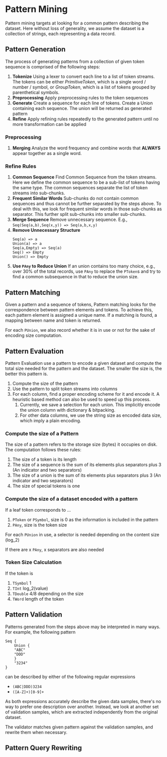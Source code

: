 # Pattern Mining

Pattern mining targets at looking for a common pattern describing the dataset. Here without loss of generality, we assume the dataset is a collection of strings, each representing a data record.

## Pattern Generation
The process of generating patterns from a collection of given token sequence is comprised of the following steps:

1. **Tokenize** Using a lexer to convert each line to a list of token streams. The tokens can be either *PrimitiveToken*, which is a single word / number / symbol, or *GroupToken*, which is a list of tokens grouped by parenthetical symbols.
2. **Preprocessing** Apply preprocessing rules to the token sequences
3. **Generate** Create a sequence for each line of tokens. Create a Union containing each sequence. The union will be returned as generated pattern
4. **Refine** Apply refining rules repeatedly to the generated pattern until no more transformation can be applied
### Preprocessing
1. **Merging** Analyze the word frequency and combine words that **ALWAYS** appear together as a single word.
### Refine Rules

1. **Common Sequence** Find Common Sequence from the token streams. Here we define the common sequence to be a sub-list of tokens having the same type. The common sequences separate the list of token streams into sub-chunks.
2. **Frequent Similar Words** Sub-chunks do not contain common sequences and thus cannot be further separated by the steps above. To deal with this, we look for frequent similar words in those sub-chunks as separator. This further split sub-chunks into smaller sub-chunks.
3. **Merge Sequence** Remove unnecessary sequence. E.g., `Seq(Seq(a,b),Seq(x,y)) => Seq(a,b,x,y)`
4. **Remove Unnecessary Structure** 
   ~~~~
   Seq(a) => a
   Union(a) => a
   Seq(a,Empty) => Seq(a)
   Seq() => Empty
   Union() => Empty
   ~~~~
5. **Use `PAny` to Reduce Union** If an union contains too many choice, e.g., over 30% of the total records, use `PAny` to replace the `PToken`s and try to find a common subsequence in that to reduce the union size.

## Pattern Matching
Given a pattern and a sequence of tokens, Pattern matching looks for the correspondence between pattern elements and tokens. To achieve this, each pattern element is assigned a unique name. If a matching is found, a mapping between name and token is returned.

For each `PUnion`, we also record whether it is in use or not for the sake of encoding size computation.

## Pattern Evaluation
Pattern Evaluation use a pattern to encode a given dataset and compute the total size needed for the pattern and the dataset. The smaller the size is, the better this pattern is.

1. Compute the size of the pattern
2. Use the pattern to split token streams into columns
3. For each column, find a proper encoding scheme for it and encode it. A heuristic based method can also be used to speed up this process.
    1. Currently, we save a selection for each union. This implicitly encode the union column with dictionary & bitpacking.
    2. For other data columns, we use the string size as encoded data size, which imply a plain encoding.

### Compute the size of a Pattern
The size of a pattern refers to the storage size (bytes) it occupies on disk. The computation follows these rules:
1. The size of a token is its length
2. The size of a sequence is the sum of its elements plus separators plus 3 (An indicator and two separators)
3. The size of a union is the sum of its elements plus separators plus 3 (An indicator and two separators)
4. The size of special tokens is one

### Compute the size of a dataset encoded with a pattern
If a leaf token corresponds to ...
1. `PToken` or `PSymbol`, size is 0 as the information is included in the pattern
2. `PAny`, size is the token size

For each `PUnion` in use, a selector is needed depending on the content size (log_2)

If there are x `PAny`, x separators are also needed 
### Token Size Calculation

If the token is 
1. `TSymbol` 1
2. `TInt` log_2(value)
3. `TDouble` 4/8 depending on the size
4. `TWord` length of the token

## Pattern Validation

Patterns generated from the steps above may be interpreted in many ways. For example, the following pattern
~~~~
Seq {
    Union {
    "ABC"
    "DDD"
    }
    "3234"
}
~~~~
can be described by either of the following regular expressions
* `(ABC|DDD)3234`
* `([A-Z]+)[0-9]+`

As both expressions accurately describe the given data samples, there's no way to prefer one description over another. Instead, we look at another set of validation samples, which are extracted independently from the original dataset.

The validator matches given pattern against the validation samples, and rewrite them when necessary. 


## Pattern Query Rewriting
